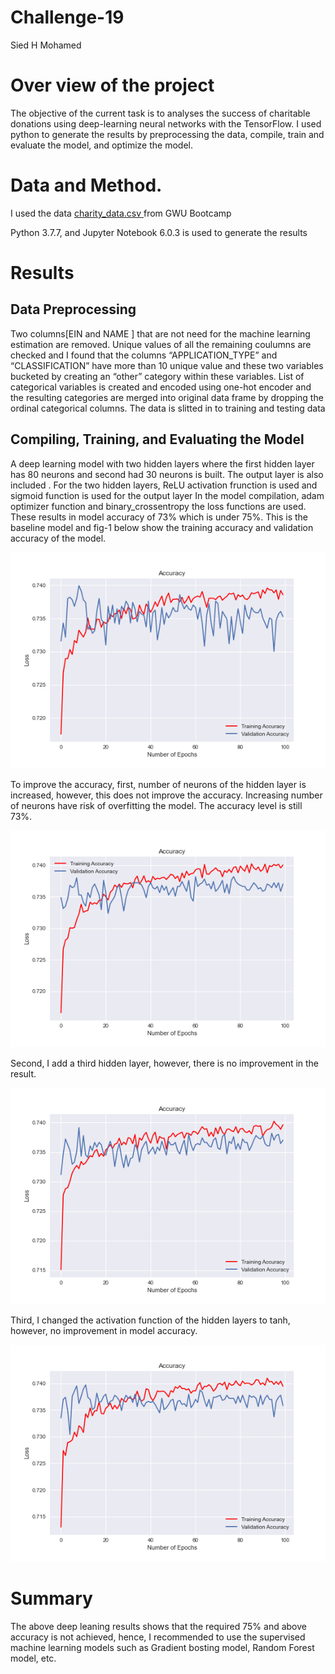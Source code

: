 # Challenge-19
Sied H Mohamed
# Over view of the project
The objective of the current task is to analyses the success of charitable donations using deep-learning neural networks with the TensorFlow. I used python to generate the results by preprocessing the data, compile, train and evaluate the model, and optimize the model. 

# Data and Method.
I used the data [charity_data.csv ](https://github.com/SiedHM/Neural_Network_Charity_Analysis/blob/main/Resources/charity_data.csv) from GWU Bootcamp

Python 3.7.7, and Jupyter Notebook 6.0.3 is used to generate the results

# Results
## Data Preprocessing
Two columns[EIN and NAME ] that are not need for the machine learning estimation are removed. Unique values of all the remaining coulumns are checked and I found that the columns “APPLICATION_TYPE” and “CLASSIFICATION”    have more than 10 unique value and these two variables bucketed by creating an “other” category within these variables. 
List of categorical variables is created and encoded using one-hot encoder and the resulting categories are merged into original data frame by dropping the ordinal categorical columns. 
The data is slitted in to training and testing data
## Compiling, Training, and Evaluating the Model
A deep learning model with two hidden layers where the first hidden layer has 80 neurons and second had 30 neurons is built. The output layer is also included . For the two hidden layers, ReLU  activation frunction is used and sigmoid function is used for the output layer
In the model compilation, adam optimizer function and  binary_crossentropy the loss functions are used. 
These results in model accuracy of 73% which is under 75%. This is the baseline model and fig-1 below show the training accuracy and validation accuracy of the model.

![fig1](https://github.com/SiedHM/Neural_Network_Charity_Analysis/blob/main/Resources/accuracy_0.png)

To improve the accuracy, first, number of neurons of the hidden layer is increased, however, this does not improve the accuracy. Increasing number of neurons have risk of overfitting the model.  The accuracy level is still 73%.

![fig2](https://github.com/SiedHM/Neural_Network_Charity_Analysis/blob/main/Resources/accuracy.png)

Second, I add a third hidden layer, however, there is no improvement in the result.

![fig-3](https://github.com/SiedHM/Neural_Network_Charity_Analysis/blob/main/Resources/accuracy2.png)

Third, I changed the activation function of the hidden layers to tanh, however, no improvement in model accuracy.

![fig-4](https://github.com/SiedHM/Neural_Network_Charity_Analysis/blob/main/Resources/accuracy3.png)

# Summary
The above deep leaning results shows that the required 75% and above accuracy is not achieved, hence, I recommended to use the supervised machine learning models such as Gradient bosting model, Random Forest model, etc.





